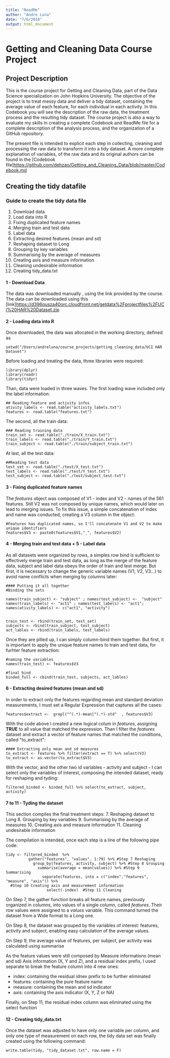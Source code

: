 ```yaml
---
title: "ReadMe"
author: "Andre Luna"
date: "7/6/2018"
output: html_document
---
```


# Getting and Cleaning Data Course Project

## Project Description
This is the course project for Getting and Cleaning Data, part of the Data Science specialization on John Hopkins University. The objective of the project is to treat messy data and deliver a tidy dataset, containing the average value of each feature, for each individual in each activity. In this Codebook you will see the description of the raw data, the treatment process and the resulting tidy dataset. The course project is also a way to evaluate my skills in creating a complete Codebook and ReadMe file for a complete description of the analysis process, and the organization of a GitHub repository.

The present file is intended to explicit each step in collecting, cleaning and processing the raw data to transform it into a tidy dataset. A more complete explanation of variables, of the raw data and its original authors can be found in the [Codebook file]<https://github.com/dehzao/Getting_and_Cleaning_Data/blob/master/Codebook.md>

## Creating the tidy datafile

### Guide to create the tidy data file

1. Download data
2. Load data into R
3. Fixing duplicated feature names
4. Merging train and test data
5. Label data
6. Extracting desired features (mean and sd)
7. Reshaping dataset to Long
8. Grouping by key variables
9. Summarising by the average of measures
10. Creating axis and measure information
11. Cleaning undesirable information
12. Creating tidy_data.txt

#### 1 - Download Data
The data was downloaded manually , using the link provided by the course. The data can be downloaded using this [link]<https://d396qusza40orc.cloudfront.net/getdata%2Fprojectfiles%2FUCI%20HAR%20Dataset.zip>

#### 2 - Loading data into R
Once downloaded, the data was allocated in the working directory, defined as
```{r eval = F}
setwd("/Users/andreluna/course_projects/getting_cleaning_data/UCI HAR Dataset")
```

Before loading and treating the data, three libraries were required:
```{r eval = F}
library(dplyr)
library(readr)
library(tidyr)
```

Than, data were loaded in three waves. The first loading wave included only the label information:
```{r eval = F}
## Reading feature and activity infos
ativity_labels <- read.table("activity_labels.txt")
features <- read.table("features.txt")
```

The second, all the train data:
```{r eval = F}
### Reading training data
train_set <- read.table("./train/X_train.txt")
train_labels <- read.table("./train/Y_train.txt")
train_subject <- read.table("./train/subject_train.txt")
```

At last, all the test data:
```{r eval = F}
##Reading test data
test_set <- read.table("./test/X_test.txt")
test_labels <- read.table("./test/Y_test.txt")
test_subject <- read.table("./test/subject_test.txt")
```

#### 3 - Fixing duplicated feature names
The *features* object was composed of V1 - index and V2 - names of the 561 features. Still V2 was not composed by unique names, which would later on lead to merging issues. To fix this issue, a simple concatenation of index and name was conducted, creating a V3 column in the object:
```{r eval = F}
#Features has duplicated names, so I'll concatenate V1 and V2 to make unique identifiers
features$V3 <- paste0(features$V1,"_", features$V2)
```

#### 4 - Merging train and test data + 5 - Label data
As all datasets were organized by rows, a simples row bind is sufficient to effectively merge train and test data, as long as the merge of the feature data, subject and label data obeys the order of train and test merge. But first, it is necessary to change the generic variable names (V1, V2, V3...) to avoid name conflicts when merging by columns later:
```{r eval = F}
#### Putting it all together
#Binding the sets

names(train_subject) <- "subject" ; names(test_subject) <-  "subject"
names(train_labels) <- "act1" ; names(test_labels) <- "act1"; names(ativity_labels) <- c("act1", "activity")


train_test <- rbind(train_set, test_set)
subjects <- rbind(train_subject, test_subject)
act_lables <- rbind(train_labels, test_labels)
```

Once they are pilled up, I can simply column-bind them together. But first, it is important to apply the unique feature names to train and test data, for furhter feature extraction:
```{r eval = F}
#naming the variables
names(train_test) <- features$V3 

#final bind
binded_full <- cbind(train_test, subjects, act_lables)
```

#### 6 - Extracting desired features (mean and sd)
In order to extract only the features regarding mean and standard deviation measurements, I must set a Regular Expression that captures all the cases:
```{r eval = F}
features$extract <-  grepl("^(.*)-mean|^(.*)-std"  , features$V3)
```

With the code above I created a new logical colum in *features*, assigning **TRUE** to all value that matched the expression. Than I filter the *features* dataset and extract a vector of feature names that matched the conditions, called "to_extract":

```{r eval = F}
#### Extracting only mean and sd measures
to_extract <- features %>% filter(extract == T) %>% select(V3)
to_extract <- as.vector(to_extract$V3)
```

With the vector, and the other two id variables - activity and subject - I can select only the variables of interest, composing the intended dataset, ready for reshaping and tyding:

```{r eval = F}
filtered_binded <- binded_full %>% select(to_extract, subject, activity)
```

#### 7 to 11 - Tyding the dataset
This section compiles the final treatment steps:
7. Reshaping dataset to Long
8. Grouping by key variables
9. Summarising by the average of measures
10. Creating axis and measure information
11. Cleaning undesirable information


The compilation is intended, once each step is a line of the following pipe code:
```{r eval = F}
tidy <- filtered_binded  %>% 
          gather("features", "values", 1:79) %>% #Step 7 Reshaping
            group_by(features, activity, subject) %>% #Step 8 Grouping
              summarise(average = mean(values)) %>% #Step 9 Summarising
                separate(features, into = c("index","features", "measure", "axis")) %>% 
  #Step 10 Creating axis and measurement information
                  select(-index)  #Step 11 Cleaning

```

On Step 7, the gather function breaks all feature names, previously organized in columns, into values of a single column, called *features*. Their row values were assigned to a *values* variable. This command turned the dataset from a Wide format to a Long one.

On Step 8, the dataset was grouped by the variables of interest: features, activity and subject, enabling easy calculation of the average values.

On Step 9, the average value of features, per subject, per activity was calculated using summarise

As the feature values were still composed by Measure informations (mean and sd) Axis information (X, Y and Z), and a residual index prefix, I used separate to break the feature column into 4 new ones: 
* index: containing the residual idnex prefix to be further eliminated
* features: containing the pure feature name
* measure: containing the mean and sd indicator
* axis: containing the axis indicator (X, Y, Z or NA)

Finally, on Step 11, the residual index column was eliminated using the select function

#### 12 - Creating tidy_data.txt
Once the dataset was adjusted to have only one variable per column, and only one type of measurement on each row, the tidy data set was finally created using the following command:

```{r eval = F}
write.table(tidy, "tidy_dataset.txt", row.name = F)
```


